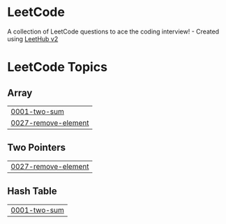 # LeetCode
A collection of LeetCode questions to ace the coding interview! - Created using [LeetHub v2](https://github.com/arunbhardwaj/LeetHub-2.0)

<!---LeetCode Topics Start-->
# LeetCode Topics
## Array
|  |
| ------- |
| [0001-two-sum](https://github.com/ItsKishnA/LeetCode/tree/master/0001-two-sum) |
| [0027-remove-element](https://github.com/ItsKishnA/LeetCode/tree/master/0027-remove-element) |
## Two Pointers
|  |
| ------- |
| [0027-remove-element](https://github.com/ItsKishnA/LeetCode/tree/master/0027-remove-element) |
## Hash Table
|  |
| ------- |
| [0001-two-sum](https://github.com/ItsKishnA/LeetCode/tree/master/0001-two-sum) |
<!---LeetCode Topics End-->